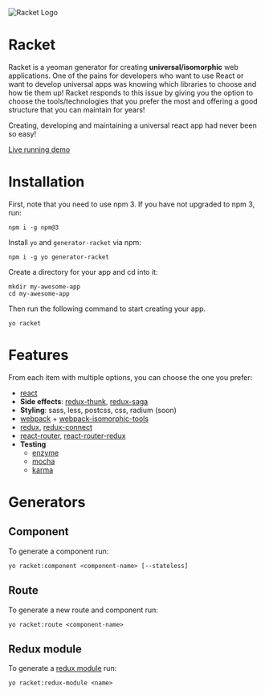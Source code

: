 ![Racket Logo](https://www.dropbox.com/s/y11z4zz4w8fcb1d/racket-logo.png?dl=1)

# Racket
Racket is a yeoman generator for creating **universal/isomorphic** web applications. One of the pains for developers who want to use React or want to develop universal apps was knowing which libraries to choose and how tie them up! Racket responds to this issue by giving you the option to choose the tools/technologies that you prefer the most and offering a good structure that you can maintain for years!

Creating, developing and maintaining a universal react app had never been so easy!

[Live running demo](https://racket-demo.herokuapp.com/)

# Installation
First, note that you need to use npm 3. If you have not upgraded to npm 3, run:
```
npm i -g npm@3
```

Install `yo` and `generator-racket` via npm:

```
npm i -g yo generator-racket
```

Create a directory for your app and cd into it:

```
mkdir my-awesome-app
cd my-awesome-app
```

Then run the following command to start creating your app.

```
yo racket
```

# Features
From each item with multiple options, you can choose the one you prefer:

- [react](https://github.com/facebook/react)
- **Side effects**: [redux-thunk](https://github.com/gaearon/redux-thunk), [redux-saga](https://github.com/yelouafi/redux-saga)
- **Styling**: sass, less, postcss, css, radium (soon)
- [webpack](https://webpack.github.io/) + [webpack-isomorphic-tools](https://github.com/halt-hammerzeit/webpack-isomorphic-tools)
- [redux](https://github.com/reactjs/redux), [redux-connect](https://github.com/makeomatic/redux-connect)
- [react-router](https://github.com/reactjs/react-router), [react-router-redux](https://github.com/reactjs/react-router-redux)
- **Testing**
  - [enzyme](https://github.com/airbnb/enzyme)
  - [mocha](https://github.com/mochajs/mocha)
  - [karma](https://github.com/karma-runner/karma)



# Generators
## Component
To generate a component run:

```
yo racket:component <component-name> [--stateless]
```

## Route
To generate a new route and component run:

```
yo racket:route <component-name>
```

## Redux module
To generate a [redux module](https://github.com/erikras/ducks-modular-redux) run:

```
yo racket:redux-module <name>
```
